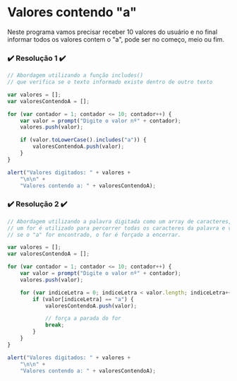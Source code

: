 # Valores contendo "a"

Neste programa vamos precisar receber 10 valores do usuário e no final informar todos os valores contem o "a", pode ser no começo, meio ou fim.

### ✔️ Resolução 1 ✔️
```javascript
// Abordagem utilizando a função includes()
// que verifica se o texto informado existe dentro de outro texto

var valores = [];
var valoresContendoA = [];

for (var contador = 1; contador <= 10; contador++) {
    var valor = prompt("Digite o valor nº" + contador);
    valores.push(valor);

    if (valor.toLowerCase().includes("a")) {
        valoresContendoA.push(valor);
    }
}

alert("Valores digitados: " + valores +
    "\n\n" +
    "Valores contendo a: " + valoresContendoA);
```

### ✔️ Resolução 2 ✔️
```javascript
// Abordagem utilizando a palavra digitada como um array de caracteres,
// um for é utilizado para percorrer todas os caracteres da palavra e validar se existe "a" em alguma posição
// se o "a" for encontrado, o for é forçado a encerrar.

var valores = [];
var valoresContendoA = [];

for (var contador = 1; contador <= 10; contador++) {
    var valor = prompt("Digite o valor nº" + contador);
    valores.push(valor);

    for (var indiceLetra = 0; indiceLetra < valor.length; indiceLetra++) {
        if (valor[indiceLetra] == "a") {
            valoresContendoA.push(valor);

            // força a parada do for
            break;
        }
    }
}

alert("Valores digitados: " + valores +
    "\n\n" +
    "Valores contendo a: " + valoresContendoA);
```